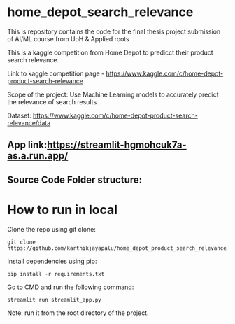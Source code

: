 # home_depot_search_relevance
This is repository contains the code for the final thesis project submission of AI/ML course from UoH & Applied roots

This is a kaggle competition from Home Depot to predicct their product search relevance. 

Link to kaggle competition page - https://www.kaggle.com/c/home-depot-product-search-relevance

Scope of the project: Use Machine Learning models to accurately predict the relevance of search results.

Dataset: https://www.kaggle.com/c/home-depot-product-search-relevance/data

## App link:https://streamlit-hgmohcuk7a-as.a.run.app/

## Source Code Folder structure:


# How to run in local

Clone the repo using git clone:
```
git clone https://github.com/karthikjayapalu/home_depot_product_search_relevance.git
```
Install dependencies using pip:
```
pip install -r requirements.txt  
```
Go to CMD and run the following command:

```
streamlit run streamlit_app.py 
```
Note: run it from the root directory of the project.
